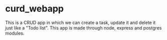# curd_webapp
This is a CRUD app in which we can create a task, update it and delete it just like a "Todo list".
This app is made through node, express and postgres modules.
